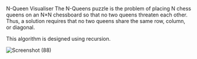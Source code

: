 N-Queen Visualiser
The N-Queens puzzle is the problem of placing N chess queens on an N×N chessboard so that no two queens threaten each other. Thus, a solution requires that no two queens share the same row, column, or diagonal.

This algorithm is designed using recursion.




![Screenshot (88)](https://github.com/ranveersingh222/N-Queens-Puzzle/assets/163539577/7b808eb5-e484-43ef-85be-53488eea3238)
